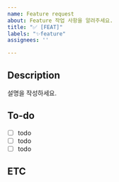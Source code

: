 ```yaml
---
name: Feature request
about: Feature 작업 사항을 알려주세요.
title: "✅ [FEAT]"
labels: "✨feature"
assignees: ''

---
```


## Description
설명을 작성하세요.

## To-do
- [ ] todo
- [ ] todo
- [ ] todo

## ETC
